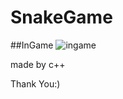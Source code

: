 # SnakeGame

##InGame
![ingame](https://cloud.githubusercontent.com/assets/13383741/16266203/90154d38-38be-11e6-8401-14c2fa7cb28d.JPG)

made by c++

Thank You:)
